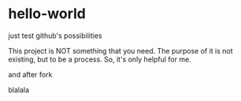 hello-world
===========

just test github's possibilities

This project is NOT something that you need. The purpose of it is not existing, but to be a process. So, it's only helpful for me.

and after fork

blalala

